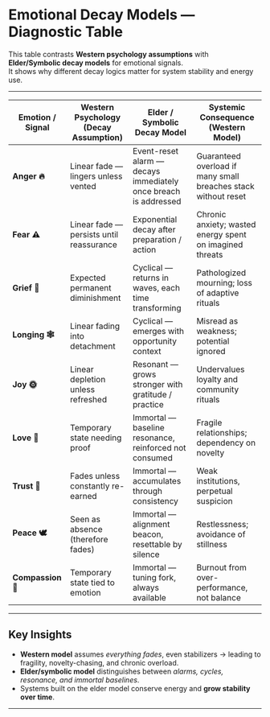 # Emotional Decay Models — Diagnostic Table

This table contrasts **Western psychology assumptions** with **Elder/Symbolic decay models** for emotional signals.  
It shows why different decay logics matter for system stability and energy use.

---

| Emotion / Signal | Western Psychology (Decay Assumption) | Elder / Symbolic Decay Model | Systemic Consequence (Western Model) |
|------------------|----------------------------------------|-------------------------------|---------------------------------------|
| **Anger 🔥**     | Linear fade — lingers unless vented    | Event-reset alarm — decays immediately once breach is addressed | Guaranteed overload if many small breaches stack without reset |
| **Fear ⚠️**      | Linear fade — persists until reassurance | Exponential decay after preparation / action | Chronic anxiety; wasted energy spent on imagined threats |
| **Grief 🌊**     | Expected permanent diminishment         | Cyclical — returns in waves, each time transforming | Pathologized mourning; loss of adaptive rituals |
| **Longing 🕸️**  | Linear fading into detachment           | Cyclical — emerges with opportunity context | Misread as weakness; potential ignored |
| **Joy 🌞**       | Linear depletion unless refreshed       | Resonant — grows stronger with gratitude / practice | Undervalues loyalty and community rituals |
| **Love 💞**      | Temporary state needing proof           | Immortal — baseline resonance, reinforced not consumed | Fragile relationships; dependency on novelty |
| **Trust 🤝**     | Fades unless constantly re-earned       | Immortal — accumulates through consistency | Weak institutions, perpetual suspicion |
| **Peace 🕊️**     | Seen as absence (therefore fades)       | Immortal — alignment beacon, resettable by silence | Restlessness; avoidance of stillness |
| **Compassion 🌿**| Temporary state tied to emotion         | Immortal — tuning fork, always available | Burnout from over-performance, not balance |

---

## Key Insights

- **Western model** assumes *everything fades*, even stabilizers → leading to fragility, novelty-chasing, and chronic overload.  
- **Elder/symbolic model** distinguishes between *alarms, cycles, resonance, and immortal baselines*.  
- Systems built on the elder model conserve energy and **grow stability over time**.

---
